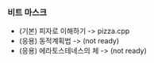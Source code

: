 ### 비트 마스크
  - (기본) 피자로 이해하기 -> pizza.cpp
  - (응용) 동적계획법 -> (not ready)
  - (응용) 에라토스테네스의 체 -> (not ready)

